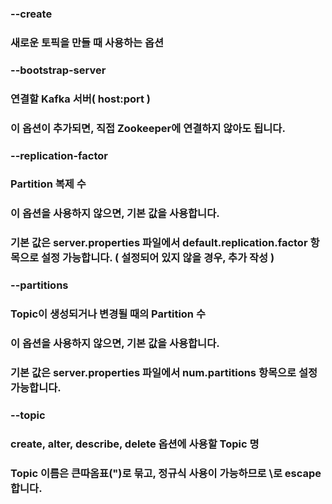 ### --create
### 새로운 토픽을 만들 때 사용하는 옵션
### --bootstrap-server
### 연결할 Kafka 서버( host:port )
### 이 옵션이 추가되면, 직접 Zookeeper에 연결하지 않아도 됩니다.
### --replication-factor
### Partition 복제 수
### 이 옵션을 사용하지 않으면, 기본 값을 사용합니다.
### 기본 값은 server.properties 파일에서 default.replication.factor 항목으로 설정 가능합니다. ( 설정되어 있지 않을 경우, 추가 작성 )
### --partitions
### Topic이 생성되거나 변경될 때의 Partition 수
### 이 옵션을 사용하지 않으면, 기본 값을 사용합니다.
### 기본 값은 server.properties 파일에서 num.partitions 항목으로 설정 가능합니다.
### --topic
### create, alter, describe, delete 옵션에 사용할 Topic 명
### Topic 이름은 큰따옴표(")로 묶고, 정규식 사용이 가능하므로 \로 escape 합니다.